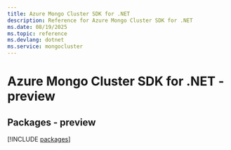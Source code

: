 ```yaml
---
title: Azure Mongo Cluster SDK for .NET
description: Reference for Azure Mongo Cluster SDK for .NET
ms.date: 08/19/2025
ms.topic: reference
ms.devlang: dotnet
ms.service: mongocluster
---
```

# Azure Mongo Cluster SDK for .NET - preview
## Packages - preview
[!INCLUDE [packages](mongo-cluster-index.md)]